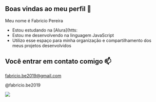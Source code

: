 ## Boas vindas ao meu perfil 💙

Meu nome é Fabricio Pereira 

- Estou estudando na [Alura](htts:
- Estou me desenvolvendo na linguagem JavaScript
- Utilizo esse espaço para minha organização e compartilhamento dos meus projetos desenvolvidos 

## Você entrar em contato comigo 📫

fabricio.be2019@gmail.com

@fabricio.be2019

![](https://media1.tenor.com/m/opEBWw0uddoAAAAC/umm.gif)
